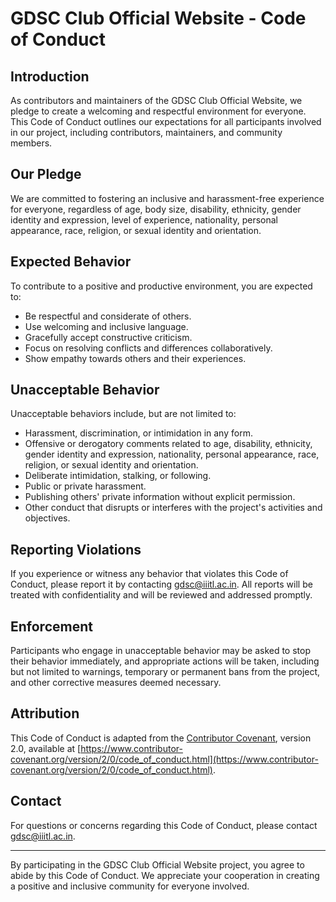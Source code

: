 # GDSC Club Official Website - Code of Conduct

## Introduction

As contributors and maintainers of the GDSC Club Official Website, we pledge to create a welcoming and respectful environment for everyone. This Code of Conduct outlines our expectations for all participants involved in our project, including contributors, maintainers, and community members.

## Our Pledge

We are committed to fostering an inclusive and harassment-free experience for everyone, regardless of age, body size, disability, ethnicity, gender identity and expression, level of experience, nationality, personal appearance, race, religion, or sexual identity and orientation.

## Expected Behavior

To contribute to a positive and productive environment, you are expected to:

- Be respectful and considerate of others.
- Use welcoming and inclusive language.
- Gracefully accept constructive criticism.
- Focus on resolving conflicts and differences collaboratively.
- Show empathy towards others and their experiences.

## Unacceptable Behavior

Unacceptable behaviors include, but are not limited to:

- Harassment, discrimination, or intimidation in any form.
- Offensive or derogatory comments related to age, disability, ethnicity, gender identity and expression, nationality, personal appearance, race, religion, or sexual identity and orientation.
- Deliberate intimidation, stalking, or following.
- Public or private harassment.
- Publishing others' private information without explicit permission.
- Other conduct that disrupts or interferes with the project's activities and objectives.

## Reporting Violations

If you experience or witness any behavior that violates this Code of Conduct, please report it by contacting [gdsc@iiitl.ac.in](mailto:gdsc@iiitl.ac.in). All reports will be treated with confidentiality and will be reviewed and addressed promptly.

## Enforcement

Participants who engage in unacceptable behavior may be asked to stop their behavior immediately, and appropriate actions will be taken, including but not limited to warnings, temporary or permanent bans from the project, and other corrective measures deemed necessary.

## Attribution

This Code of Conduct is adapted from the [Contributor Covenant](https://www.contributor-covenant.org/), version 2.0, available at [https://www.contributor-covenant.org/version/2/0/code_of_conduct.html](https://www.contributor-covenant.org/version/2/0/code_of_conduct.html).

## Contact

For questions or concerns regarding this Code of Conduct, please contact [gdsc@iiitl.ac.in](mailto:gdsc@iiitl.ac.in).

---

By participating in the GDSC Club Official Website project, you agree to abide by this Code of Conduct. We appreciate your cooperation in creating a positive and inclusive community for everyone involved.
